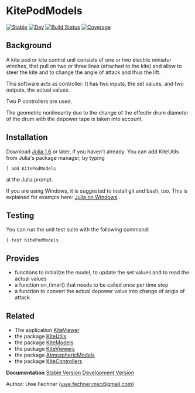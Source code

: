 # KitePodModels

[![Stable](https://img.shields.io/badge/docs-stable-blue.svg)](https://aenarete.github.io/KitePodModels.jl/stable)
[![Dev](https://img.shields.io/badge/docs-dev-blue.svg)](https://aenarete.github.io/KitePodModels.jl/dev)
[![Build Status](https://github.com/aenarete/KitePodModels.jl/actions/workflows/CI.yml/badge.svg?branch=main)](https://github.com/aenarete/KitePodModels.jl/actions/workflows/CI.yml?query=branch%3Amain)
[![Coverage](https://codecov.io/gh/aenarete/KitePodModels.jl/branch/main/graph/badge.svg)](https://codecov.io/gh/aenarete/KitePodModels.jl)

## Background
A kite pod or kite control unit consists of one or two electric miniatur winches, that pull on two or three lines (attached to the kite) and allow to steer the kite and to change the angle of attack and thus the lift.

This software acts as controller: It has two inputs, the set values, and two outputs, the actual values.

Two P controllers are used. 

The geometric nonlinearity due to the change of the effectiv drum diameter of the drum with the depower tape is taken into account.

## Installation
Download [Julia 1.6](http://www.julialang.org) or later, if you haven't already. You can add KiteUtils from  Julia's package manager, by typing 
```
] add KitePodModels
``` 
at the Julia prompt.

If you are using Windows, it is suggested to install git and bash, too. This is explained for example here: [Julia on Windows](https://github.com/ufechner7/KiteViewer/blob/main/doc/Windows.md) .

## Testing
You can run the unit test suite with the following command:
```
] test KitePodModels
```

## Provides
- functions to initialize the model, to update the set values and to read the actual values
- a function on_timer() that needs to be called once per time step
- a function to convert the actual depower value into change of angle of attack

## Related
- The application [KiteViewer](https://github.com/ufechner7/KiteViewer)
- the package [KiteUtils](https://github.com/ufechner7/KiteUtils.jl)
- the package [KiteModels](https://github.com/ufechner7/KiteModels.jl)
- the package [KiteViewers](https://github.com/aenarete/KiteViewers.jl)
- the package [AtmosphericModels](https://github.com/aenarete/AtmosphericModels.jl)
- the package [KiteControllers](https://github.com/aenarete/KiteControllers.jl)

**Documentation** [Stable Version](https://aenarete.github.io/KitePodModels.jl/stable) [Development Version](https://aenarete.github.io/KitePodModels.jl/dev)

Author: Uwe Fechner (uwe.fechner.msc@gmail.com)
